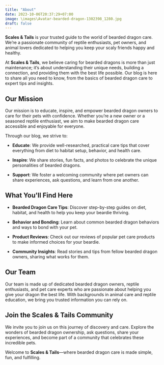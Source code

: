 ```yaml
---
title: "About"
date: 2023-10-06T20:37:29+07:00
image: \images\Avatar-bearded-dragon-1302398_1280.jpg
draft: false
---
```


**Scales & Tails** is your trusted guide to the world of bearded dragon care. We’re a passionate community of reptile enthusiasts, pet owners, and animal lovers dedicated to helping you keep your scaly friends happy and healthy.

At **Scales & Tails**, we believe caring for bearded dragons is more than just maintenance; it’s about understanding their unique needs, building a connection, and providing them with the best life possible. Our blog is here to share all you need to know, from the basics of bearded dragon care to expert tips and insights.

## Our Mission

Our mission is to educate, inspire, and empower bearded dragon owners to care for their pets with confidence. Whether you’re a new owner or a seasoned reptile enthusiast, we aim to make bearded dragon care accessible and enjoyable for everyone.

Through our blog, we strive to:

- **Educate**: We provide well-researched, practical care tips that cover everything from diet to habitat setup, behavior, and health care.

- **Inspire**: We share stories, fun facts, and photos to celebrate the unique personalities of bearded dragons.

- **Support**: We foster a welcoming community where pet owners can share experiences, ask questions, and learn from one another.

## What You'll Find Here

- **Bearded Dragon Care Tips**: Discover step-by-step guides on diet, habitat, and health to help you keep your beardie thriving.

- **Behavior and Bonding**: Learn about common bearded dragon behaviors and ways to bond with your pet.

- **Product Reviews**: Check out our reviews of popular pet care products to make informed choices for your beardie.

- **Community Insights**: Read stories and tips from fellow bearded dragon owners, sharing what works for them.

## Our Team

Our team is made up of dedicated bearded dragon owners, reptile enthusiasts, and pet care experts who are passionate about helping you give your dragon the best life. With backgrounds in animal care and reptile education, we bring you trusted information you can rely on.

## Join the Scales & Tails Community

We invite you to join us on this journey of discovery and care. Explore the wonders of bearded dragon ownership, ask questions, share your experiences, and become part of a community that celebrates these incredible pets.

Welcome to **Scales & Tails**—where bearded dragon care is made simple, fun, and fulfilling.
